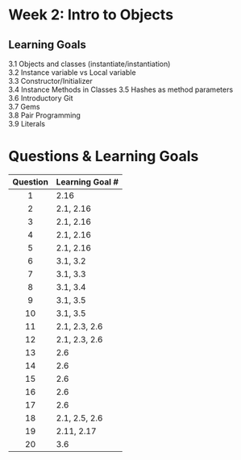 # Week 2: Intro to Objects
## Learning Goals
3.1 Objects and classes (instantiate/instantiation)  
3.2 Instance variable vs Local variable  
3.3 Constructor/Initializer  
3.4 Instance Methods in Classes
3.5 Hashes as method parameters  
3.6 Introductory Git  
3.7 Gems  
3.8 Pair Programming  
3.9 Literals   


# Questions & Learning Goals
| Question | Learning Goal #|
|:--------:|-------------------
|     1    | 2.16 |
|     2    | 2.1, 2.16 |
|     3    | 2.1, 2.16 |
|     4    | 2.1, 2.16 |
|     5    | 2.1, 2.16 |
|     6    | 3.1, 3.2 |
|     7    | 3.1, 3.3 |
|     8    | 3.1, 3.4 |
|     9    | 3.1, 3.5 |
|     10   | 3.1, 3.5 |
|     11   | 2.1, 2.3, 2.6 |
|     12   | 2.1, 2.3, 2.6 |
|     13   | 2.6 |
|     14   | 2.6 |
|     15   | 2.6 |
|     16   | 2.6 |
|     17   | 2.6 |
|     18   | 2.1, 2.5, 2.6 |
|     19   | 2.11, 2.17 |
|     20   | 3.6 |
